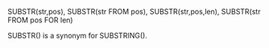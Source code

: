 SUBSTR(str,pos), SUBSTR(str FROM pos), SUBSTR(str,pos,len), SUBSTR(str FROM pos FOR len)


SUBSTR() is a synonym for SUBSTRING().

